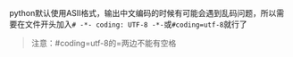 python默认使用ASII格式，输出中文编码的时候有可能会遇到乱码问题，所以需要在文件开头加入`# -*- coding: UTF-8 -*-`或`#coding=utf-8`就行了

> 注意：\#coding=utf-8的=两边不能有空格



